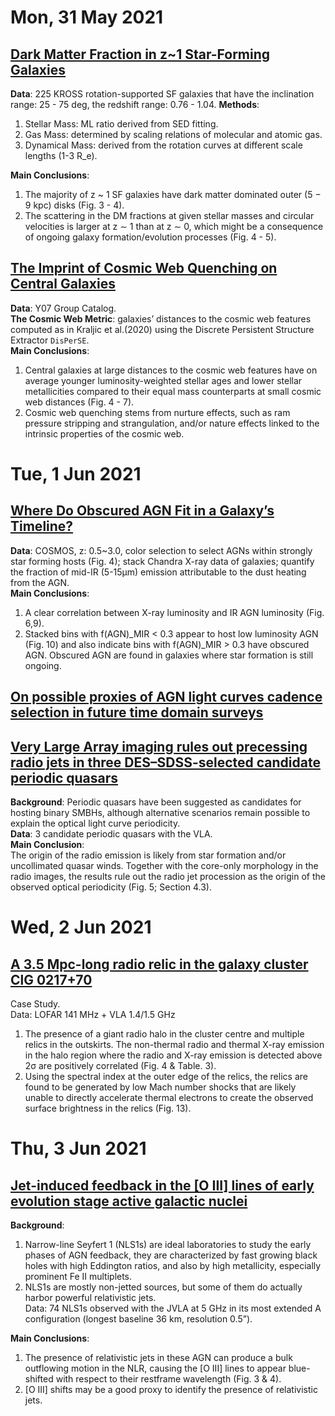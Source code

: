 # Mon, 31 May 2021

## [Dark Matter Fraction in z~1 Star-Forming Galaxies](https://arxiv.org/abs/2105.13684)

**Data**: 225 KROSS rotation-supported SF galaxies that have the inclination range: 25 - 75 deg, the redshift range: 0.76 - 1.04.
**Methods**:   
1. Stellar Mass: ML ratio derived from SED fitting.  
2. Gas Mass:  determined by scaling relations of molecular and atomic gas.  
3. Dynamical Mass: derived from the rotation curves at different scale lengths (1-3 R_e).  

**Main Conclusions**:   
1. The majority of z ~ 1 SF galaxies have dark matter dominated outer (5 − 9 kpc) disks (Fig. 3 - 4).  
2. The scattering in the DM fractions at given stellar masses and circular velocities is larger at z ∼ 1 than at z ∼ 0, which might be a consequence of ongoing galaxy formation/evolution processes (Fig. 4 - 5).


## [The Imprint of Cosmic Web Quenching on Central Galaxies](https://arxiv.org/abs/2105.13368)

**Data**: Y07 Group Catalog.   
**The Cosmic Web Metric**:  galaxies’ distances to the cosmic web features computed as in Kraljic et al.(2020) using the Discrete Persistent Structure Extractor ```DisPerSE```.   
**Main Conclusions**:  
1. Central galaxies at large distances to the cosmic web features have on average younger luminosity-weighted stellar ages and lower stellar metallicities compared to their equal mass counterparts at small cosmic web distances (Fig. 4 - 7).  
2. Cosmic web quenching stems from nurture effects, such as ram pressure stripping and strangulation, and/or nature effects linked to the intrinsic properties of the cosmic web.



# Tue, 1 Jun 2021

## [Where Do Obscured AGN Fit in a Galaxy’s Timeline?](https://arxiv.org/abs/2105.14031)

**Data**: COSMOS, z: 0.5~3.0, color selection to select AGNs within strongly star forming hosts (Fig. 4); stack Chandra X-ray data of galaxies; quantify the fraction of mid-IR (5-15µm) emission attributable to the dust heating from the AGN.  
**Main Conclusions**:  
1. A clear correlation between X-ray luminosity and IR AGN luminosity (Fig. 6,9).
2. Stacked bins with f(AGN)_MIR < 0.3 appear to host low luminosity AGN (Fig. 10) and also indicate bins with f(AGN)_MIR > 0.3 have obscured AGN.  Obscured AGN are found in galaxies where star formation is still ongoing.


## [On possible proxies of AGN light curves cadence selection in future time domain surveys](https://arxiv.org/abs/2105.14889)


## [Very Large Array imaging rules out precessing radio jets in three DES–SDSS-selected candidate periodic quasars](https://arxiv.org/abs/2105.15194)

**Background**: Periodic quasars have been suggested as candidates for hosting binary SMBHs, although alternative scenarios remain possible to explain the optical light curve periodicity.   
**Data**: 3 candidate periodic quasars with the VLA.  
**Main Conclusion**:  
The origin of the radio emission is likely from star formation and/or uncollimated quasar winds. Together with the core-only morphology in the radio images, the results rule out the radio jet procession as the origin of the observed optical periodicity (Fig. 5; Section 4.3).



# Wed, 2 Jun 2021

## [A 3.5 Mpc-long radio relic in the galaxy cluster ClG 0217+70](https://arxiv.org/abs/2106.00679)

Case Study.  
Data: LOFAR 141 MHz + VLA 1.4/1.5 GHz  
1. The presence of a giant radio halo in the cluster centre and multiple relics in the outskirts. The non-thermal radio and thermal X-ray emission in the halo region where the radio and X-ray emission is detected above 2σ are positively correlated (Fig. 4 & Table. 3).  
2.  Using the spectral index at the outer edge of the relics, the relics are found to be generated by low Mach number shocks that are likely unable to directly accelerate thermal electrons to create the observed surface brightness in the relics (Fig. 13). 



# Thu, 3 Jun 2021

## [Jet-induced feedback in the [O III] lines of early evolution stage active galactic nuclei](https://arxiv.org/abs/2106.01076)

**Background**:  
1. Narrow-line Seyfert 1 (NLS1s) are ideal laboratories to study the early phases of AGN feedback, they are characterized by fast growing black holes with high Eddington ratios, and also by high metallicity, especially prominent Fe II multiplets.  
2. NLS1s are mostly non-jetted sources, but some of them do actually harbor powerful relativistic jets.  
Data:  74 NLS1s observed with the JVLA at 5 GHz in its most extended A configuration (longest baseline 36 km, resolution 0.5”).   

**Main Conclusions**:  
1. The presence of relativistic jets in these AGN can produce a bulk outflowing motion in the NLR, causing the [O III] lines to appear blue-shifted with respect to their restframe wavelength (Fig. 3 & 4).  
2. [O III] shifts may be a good proxy to identify the presence of relativistic jets.
